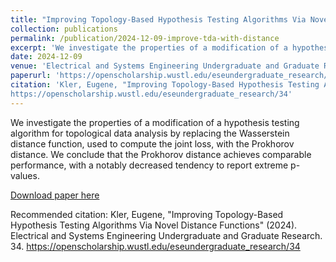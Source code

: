 ```yaml
---
title: "Improving Topology-Based Hypothesis Testing Algorithms Via Novel Distance Functions"
collection: publications
permalink: /publication/2024-12-09-improve-tda-with-distance
excerpt: 'We investigate the properties of a modification of a hypothesis testing algorithm for topological data analysis by replacing the Wasserstein distance function, used to compute the joint loss, with the Prokhorov distance. We conclude that the Prokhorov distance achieves comparable performance, with a notably decreased tendency to report extreme p-values.'
date: 2024-12-09
venue: 'Electrical and Systems Engineering Undergraduate and Graduate Research'
paperurl: 'https://openscholarship.wustl.edu/eseundergraduate_research/34/'
citation: 'Kler, Eugene, "Improving Topology-Based Hypothesis Testing Algorithms Via Novel Distance Functions" (2024). Electrical and Systems Engineering Undergraduate and Graduate Research. 34.
https://openscholarship.wustl.edu/eseundergraduate_research/34'
---
```

We investigate the properties of a modification of a hypothesis testing algorithm for topological data analysis by replacing the Wasserstein distance function, used to compute the joint loss, with the Prokhorov distance. We conclude that the Prokhorov distance achieves comparable performance, with a notably decreased tendency to report extreme p-values.

[Download paper here](https://openscholarship.wustl.edu/eseundergraduate_research/34)

Recommended citation: Kler, Eugene, "Improving Topology-Based Hypothesis Testing Algorithms Via Novel Distance Functions" (2024). Electrical and Systems Engineering Undergraduate and Graduate Research. 34.
https://openscholarship.wustl.edu/eseundergraduate_research/34
